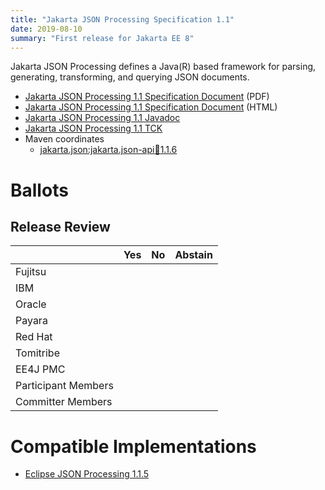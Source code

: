 ```yaml
---
title: "Jakarta JSON Processing Specification 1.1"
date: 2019-08-10
summary: "First release for Jakarta EE 8"
---
```

Jakarta JSON Processing defines a Java(R) based framework for parsing, generating, transforming, and
querying JSON documents.

* [Jakarta JSON Processing 1.1 Specification Document](./jsonp-spec-1.1.pdf) (PDF)
* [Jakarta JSON Processing 1.1 Specification Document](./jsonp-spec-1.1.html) (HTML)
* [Jakarta JSON Processing 1.1 Javadoc](./apidocs)
* [Jakarta JSON Processing 1.1 TCK](http://download.eclipse.org/jakartaee/jsonp/1.1/eclipse-jsonp-tck-1.1.0.zip)
* Maven coordinates
  * [jakarta.json:jakarta.json-api:jar:1.1.6](https://search.maven.org/artifact/jakarta.json/jakarta.json-api/1.1.6/jar)

# Ballots

## Release Review

|                       |  Yes    | No      | Abstain  |
|-----------------------|---------|---------|----------|
|Fujitsu                |         |         |          |
|IBM                    |         |         |          |
|Oracle                 |         |         |          |
|Payara                 |         |         |          |
|Red Hat                |         |         |          |
|Tomitribe              |         |         |          |
|EE4J PMC               |         |         |          |
|Participant Members    |         |         |          |
|Committer Members      |         |         |          |

# Compatible Implementations

* [Eclipse JSON Processing 1.1.5](https://eclipse-ee4j.github.io/jsonp)
